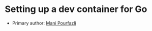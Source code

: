 # Setting up a dev container for Go

* Primary author: [Mani Pourfazli](https://github.com/manip1384)